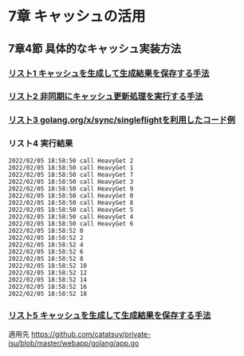 # 7章 キャッシュの活用

## 7章4節 具体的なキャッシュ実装方法

### [リスト1 キャッシュを生成して生成結果を保存する手法](7-1)

### [リスト2 非同期にキャッシュ更新処理を実行する手法](7-2)

### [リスト3 golang.org/x/sync/singleflightを利用したコード例](7-3)

### リスト4 実行結果

```
2022/02/05 18:58:50 call HeavyGet 2
2022/02/05 18:58:50 call HeavyGet 1
2022/02/05 18:58:50 call HeavyGet 7
2022/02/05 18:58:50 call HeavyGet 3
2022/02/05 18:58:50 call HeavyGet 9
2022/02/05 18:58:50 call HeavyGet 0
2022/02/05 18:58:50 call HeavyGet 8
2022/02/05 18:58:50 call HeavyGet 5
2022/02/05 18:58:50 call HeavyGet 4
2022/02/05 18:58:50 call HeavyGet 6
2022/02/05 18:58:52 0
2022/02/05 18:58:52 2
2022/02/05 18:58:52 4
2022/02/05 18:58:52 6
2022/02/05 18:58:52 8
2022/02/05 18:58:52 10
2022/02/05 18:58:52 12
2022/02/05 18:58:52 14
2022/02/05 18:58:52 16
2022/02/05 18:58:52 18
```

### [リスト5 キャッシュを生成して生成結果を保存する手法](7-5.patch)

適用先 https://github.com/catatsuy/private-isu/blob/master/webapp/golang/app.go
